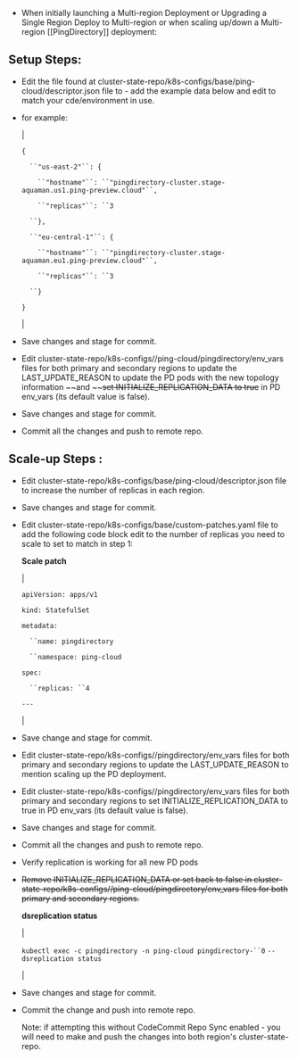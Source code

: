 - When initially launching a Multi-region Deployment or Upgrading a Single Region Deploy to Multi-region or when scaling up/down a Multi-region [[PingDirectory]] deployment:
## Setup Steps:
- Edit the file found at cluster-state-repo/k8s-configs/base/ping-cloud/descriptor.json file to - add the example data below and edit to match your cde/environment in use.
- for example: 
  
  | 
  
  `{`
  
  `  ``"us-east-2"``: {`
  
  `    ``"hostname"``: ``"pingdirectory-cluster.stage-aquaman.us1.ping-preview.cloud"``,`
  
  `    ``"replicas"``: ``3`
  
  `  ``},`
  
  `  ``"eu-central-1"``: {`
  
  `    ``"hostname"``: ``"pingdirectory-cluster.stage-aquaman.eu1.ping-preview.cloud"``,`
  
  `    ``"replicas"``: ``3`
  
  `  ``}`
  
  `}`
  
   |
- Save changes and stage for commit.
- Edit cluster-state-repo/k8s-configs/<region>/ping-cloud/pingdirectory/env_vars files for both primary and secondary regions to update the LAST_UPDATE_REASON to update the PD pods with the new topology information ~~and ~~~~set INITIALIZE_REPLICATION_DATA to true~~ in PD env_vars (its default value is false).
- Save changes and stage for commit.
- Commit all the changes and push to remote repo.
## Scale-up Steps  :
- Edit cluster-state-repo/k8s-configs/base/ping-cloud/descriptor.json file to increase the number of replicas in each region.
- Save changes and stage for commit.
- Edit cluster-state-repo/k8s-configs/base/custom-patches.yaml file to add the following code block edit to the number of replicas you need to scale to set to match in step 1:
  
  **Scale patch**
  
  | 
  
  `apiVersion: apps/v1`
  
  `kind: StatefulSet`
  
  `metadata:`
  
  `  ``name: pingdirectory`
  
  `  ``namespace: ping-cloud`
  
  `spec:`
  
  `  ``replicas: ``4`
  
  `---`
  
   |
- Save change and stage for commit.
- Edit cluster-state-repo/k8s-configs/<region>/pingdirectory/env_vars files for both primary and secondary regions to update the LAST_UPDATE_REASON to mention scaling up the PD deployment.
- Edit cluster-state-repo/k8s-configs/<region>/pingdirectory/env_vars files for both primary and secondary regions to set INITIALIZE_REPLICATION_DATA to true in PD env_vars (its default value is false).
- Save changes and stage for commit.
- Commit all the changes and push to remote repo.
- Verify replication is working for all new PD pods
- ~~Remove INITIALIZE_REPLICATION_DATA or set back to false in cluster-state-repo/k8s-configs/<region>/ping-cloud/pingdirectory/env_vars files for both primary and secondary regions.~~
  
  **dsreplication status**
  
  | 
  
  `kubectl exec -c pingdirectory -n ping-cloud pingdirectory-``0` `-- dsreplication status`
  
   |
- Save changes and stage for commit.
- Commit the change and push into remote repo.
  
  Note: if attempting this without CodeCommit Repo Sync enabled - you will need to make and push the changes into both region's cluster-state-repo.